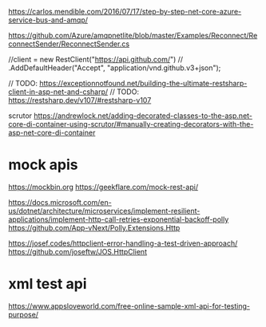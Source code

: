 https://carlos.mendible.com/2016/07/17/step-by-step-net-core-azure-service-bus-and-amqp/

https://github.com/Azure/amqpnetlite/blob/master/Examples/Reconnect/ReconnectSender/ReconnectSender.cs


//client = new RestClient("https://api.github.com/")
//    .AddDefaultHeader("Accept", "application/vnd.github.v3+json");


// TODO: https://exceptionnotfound.net/building-the-ultimate-restsharp-client-in-asp-net-and-csharp/
// TODO: https://restsharp.dev/v107/#restsharp-v107


scrutor
https://andrewlock.net/adding-decorated-classes-to-the-asp.net-core-di-container-using-scrutor/#manually-creating-decorators-with-the-asp-net-core-di-container


# mock apis
https://mockbin.org
https://geekflare.com/mock-rest-api/


https://docs.microsoft.com/en-us/dotnet/architecture/microservices/implement-resilient-applications/implement-http-call-retries-exponential-backoff-polly
https://github.com/App-vNext/Polly.Extensions.Http

https://josef.codes/httpclient-error-handling-a-test-driven-approach/
https://github.com/joseftw/JOS.HttpClient

# xml test api
https://www.appsloveworld.com/free-online-sample-xml-api-for-testing-purpose/